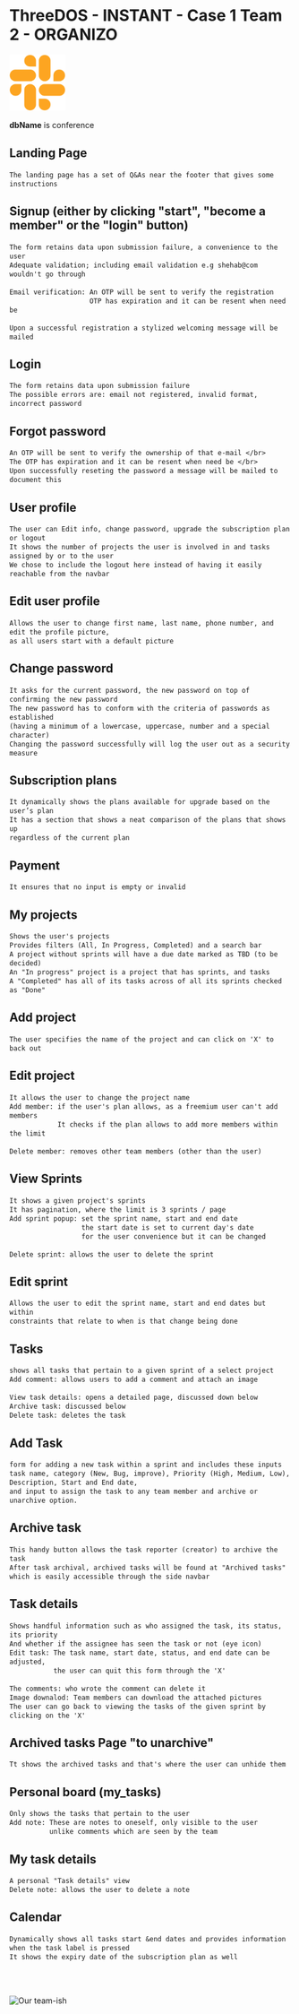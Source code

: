 # ThreeDOS - INSTANT - Case 1 Team 2 - ORGANIZO </br>

<img src="/img/keklogo.png" alt="Your logo or image" width="100" height="100" style="margin-right: 16px; display: inline;" />

**dbName** is conference

## Landing Page
```
The landing page has a set of Q&As near the footer that gives some instructions
```
## Signup (either by clicking "start", "become a member" or the "login" button)
```
The form retains data upon submission failure, a convenience to the user
Adequate validation; including email validation e.g shehab@com wouldn't go through

Email verification: An OTP will be sent to verify the registration
                    OTP has expiration and it can be resent when need be

Upon a successful registration a stylized welcoming message will be mailed
```
## Login
```
The form retains data upon submission failure
The possible errors are: email not registered, invalid format, incorrect password
```
## Forgot password 
```
An OTP will be sent to verify the ownership of that e-mail </br>
The OTP has expiration and it can be resent when need be </br>
Upon successfully reseting the password a message will be mailed to document this
```
## User profile
```
The user can Edit info, change password, upgrade the subscription plan or logout
It shows the number of projects the user is involved in and tasks assigned by or to the user
We chose to include the logout here instead of having it easily reachable from the navbar
```
## Edit user profile
```
Allows the user to change first name, last name, phone number, and edit the profile picture,
as all users start with a default picture
```
## Change password
```
It asks for the current password, the new password on top of confirming the new password
The new password has to conform with the criteria of passwords as established
(having a minimum of a lowercase, uppercase, number and a special character)
Changing the password successfully will log the user out as a security measure
```
## Subscription plans
```
It dynamically shows the plans available for upgrade based on the user’s plan
It has a section that shows a neat comparison of the plans that shows up
regardless of the current plan
```
## Payment
```
It ensures that no input is empty or invalid
```
## My projects
```
Shows the user's projects
Provides filters (All, In Progress, Completed) and a search bar
A project without sprints will have a due date marked as TBD (to be decided)
An "In progress" project is a project that has sprints, and tasks
A "Completed" has all of its tasks across of all its sprints checked as "Done"
```
## Add project
```
The user specifies the name of the project and can click on 'X' to back out
```
## Edit project
```
It allows the user to change the project name
Add member: if the user's plan allows, as a freemium user can't add members
            It checks if the plan allows to add more members within the limit

Delete member: removes other team members (other than the user)
```
## View Sprints
```
It shows a given project's sprints
It has pagination, where the limit is 3 sprints / page
Add sprint popup: set the sprint name, start and end date
                  the start date is set to current day's date
                  for the user convenience but it can be changed

Delete sprint: allows the user to delete the sprint
```
## Edit sprint
```
Allows the user to edit the sprint name, start and end dates but within
constraints that relate to when is that change being done
```

## Tasks
```
shows all tasks that pertain to a given sprint of a select project
Add comment: allows users to add a comment and attach an image

View task details: opens a detailed page, discussed down below
Archive task: discussed below
Delete task: deletes the task
```

## Add Task 
```
form for adding a new task within a sprint and includes these inputs
task name, category (New, Bug, improve), Priority (High, Medium, Low),
Description, Start and End date,
and input to assign the task to any team member and archive or unarchive option.
```

## Archive task
```
This handy button allows the task reporter (creator) to archive the task
After task archival, archived tasks will be found at "Archived tasks"
which is easily accessible through the side navbar
```
## Task details
```
Shows handful information such as who assigned the task, its status, its priority
And whether if the assignee has seen the task or not (eye icon)
Edit task: The task name, start date, status, and end date can be adjusted,
           the user can quit this form through the 'X'

The comments: who wrote the comment can delete it
Image downalod: Team members can download the attached pictures
The user can go back to viewing the tasks of the given sprint by clicking on the 'X'
```
## Archived tasks Page "to unarchive"
```
Tt shows the archived tasks and that's where the user can unhide them
```
## Personal board (my_tasks)
```
Only shows the tasks that pertain to the user
Add note: These are notes to oneself, only visible to the user
          unlike comments which are seen by the team
```
## My task details
```
A personal "Task details" view
Delete note: allows the user to delete a note
```
## Calendar
```
Dynamically shows all tasks start &end dates and provides information
when the task label is pressed
It shows the expiry date of the subscription plan as well
```
</br>
</br>

![Our team-ish](https://github.com/ShehabSerry/3DOS-C1T2-Organizo/blob/main/img/wellItired.jpg)
